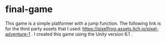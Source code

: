 # final-game
This game is a simple platformer with a jump function.
The following link is for the third party assets that I used: https://pixelfrog-assets.itch.io/pixel-adventure-1 .
I created this game using the Unity version 6.1 .
